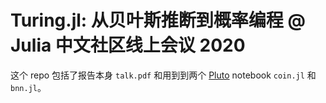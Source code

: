 # Turing.jl: 从贝叶斯推断到概率编程 @ Julia 中文社区线上会议 2020

这个 repo 包括了报告本身 `talk.pdf` 和用到到两个 [Pluto](https://github.com/fonsp/Pluto.jl) notebook `coin.jl` 和 `bnn.jl`。
